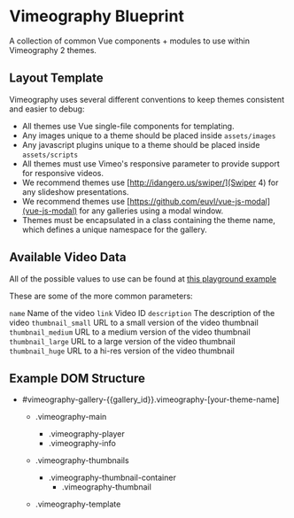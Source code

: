 # Vimeography Blueprint

A collection of common Vue components + modules to use within Vimeography 2 themes.

## Layout Template
Vimeography uses several different conventions to keep themes consistent and easier to debug:

* All themes use Vue single-file components for templating.
* Any images unique to a theme should be placed inside `assets/images`
* Any javascript plugins unique to a theme should be placed inside `assets/scripts`
* All themes must use Vimeo's responsive parameter to provide support for responsive videos.
* We recommend themes use [http://idangero.us/swiper/](Swiper 4) for any slideshow presentations.
* We recommend themes use [https://github.com/euvl/vue-js-modal](vue-js-modal) for any galleries using a modal window.
* Themes must be encapsulated in a class containing the theme name, which defines a unique namespace for the gallery.

## Available Video Data

All of the possible values to use can be found at [this playground example](https://developer.vimeo.com/api/playground/videos/44555634)

These are some of the more common parameters:

`name`              Name of the video
`link`              Video ID
`description`       The description of the video
`thumbnail_small`   URL to a small version of the video thumbnail
`thumbnail_medium`  URL to a medium version of the video thumbnail
`thumbnail_large`   URL to a large version of the video thumbnail
`thumbnail_huge`    URL to a hi-res version of the video thumbnail

## Example DOM Structure

- #vimeography-gallery-{{gallery_id}}.vimeography-[your-theme-name]
  - .vimeography-main
    - .vimeography-player
    - .vimeography-info

  - .vimeography-thumbnails
    - .vimeography-thumbnail-container
      - .vimeography-thumbnail

  - .vimeography-template
